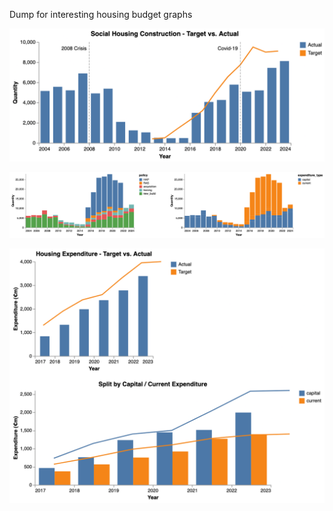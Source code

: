 Dump for interesting housing budget graphs

![alt text](https://github.com/euanleith/BudgetsData/blob/main/targets.png)

![alt text](https://github.com/euanleith/BudgetsData/blob/main/targets_complex.png)

![alt text](https://github.com/euanleith/BudgetsData/blob/main/spending.png)
